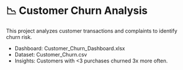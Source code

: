 # 📉 Customer Churn Analysis

This project analyzes customer transactions and complaints to identify churn risk.

- Dashboard: Customer_Churn_Dashboard.xlsx  
- Dataset: Customer_Churn.csv  
- Insights: Customers with <3 purchases churned 3x more often.
